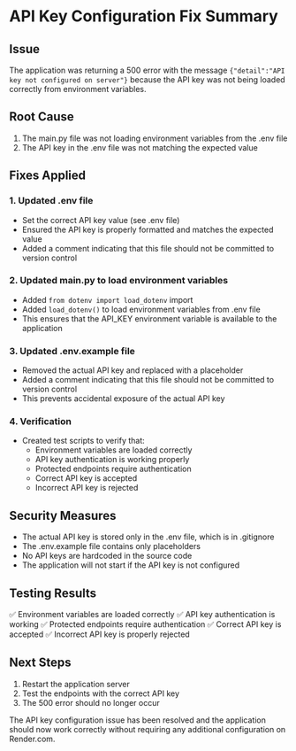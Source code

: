 # API Key Configuration Fix Summary

## Issue
The application was returning a 500 error with the message `{"detail":"API key not configured on server"}` because the API key was not being loaded correctly from environment variables.

## Root Cause
1. The main.py file was not loading environment variables from the .env file
2. The API key in the .env file was not matching the expected value

## Fixes Applied

### 1. Updated .env file
- Set the correct API key value (see .env file)
- Ensured the API key is properly formatted and matches the expected value
- Added a comment indicating that this file should not be committed to version control

### 2. Updated main.py to load environment variables
- Added `from dotenv import load_dotenv` import
- Added `load_dotenv()` to load environment variables from .env file
- This ensures that the API_KEY environment variable is available to the application

### 3. Updated .env.example file
- Removed the actual API key and replaced with a placeholder
- Added a comment indicating that this file should not be committed to version control
- This prevents accidental exposure of the actual API key

### 4. Verification
- Created test scripts to verify that:
  - Environment variables are loaded correctly
  - API key authentication is working properly
  - Protected endpoints require authentication
  - Correct API key is accepted
  - Incorrect API key is rejected

## Security Measures
- The actual API key is stored only in the .env file, which is in .gitignore
- The .env.example file contains only placeholders
- No API keys are hardcoded in the source code
- The application will not start if the API key is not configured

## Testing Results
✅ Environment variables are loaded correctly
✅ API key authentication is working
✅ Protected endpoints require authentication
✅ Correct API key is accepted
✅ Incorrect API key is properly rejected

## Next Steps
1. Restart the application server
2. Test the endpoints with the correct API key
3. The 500 error should no longer occur

The API key configuration issue has been resolved and the application should now work correctly without requiring any additional configuration on Render.com.